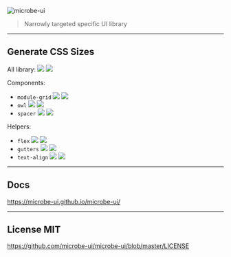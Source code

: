 ![microbe-ui](https://raw.githubusercontent.com/microbe-ui/microbe-ui/master/src/docs/assets/microbe-ui-name-lib.png)

> Narrowly targeted specific UI library

---

## Generate CSS Sizes

All library:
![](https://img.shields.io/badge/CSS_size-137_KB-blue)
![](https://img.shields.io/badge/gzip-13.8_KB-magenta)


Components:

- `module-grid`
![](https://img.shields.io/badge/CSS_size-18.1_KB-blue)
![](https://img.shields.io/badge/gzip-1.6_KB-magenta)
- `owl`
![](https://img.shields.io/badge/CSS_size-5.3_KB-blue)
![](https://img.shields.io/badge/gzip-833_B-magenta)
- `spacer`
![](https://img.shields.io/badge/CSS_size-5.6_KB-blue)
![](https://img.shields.io/badge/gzip-862_B-magenta)

Helpers:

- `flex`
![](https://img.shields.io/badge/CSS_size-15.0_KB-blue)
![](https://img.shields.io/badge/gzip-1.5_KB-magenta)
- `gutters`
![](https://img.shields.io/badge/CSS_size-92.6_KB-blue)
![](https://img.shields.io/badge/gzip-9.7_KB-magenta)
- `text-align`
![](https://img.shields.io/badge/CSS_size-2.6_KB-blue)
![](https://img.shields.io/badge/gzip-599_B-magenta)

---

## Docs

https://microbe-ui.github.io/microbe-ui/

---

## License  MIT

https://github.com/microbe-ui/microbe-ui/blob/master/LICENSE
